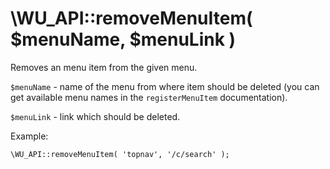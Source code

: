 \WU_API::removeMenuItem( $menuName, $menuLink )
===

Removes an menu item from the given menu.

`$menuName` - name of the menu from where item should be deleted (you can get available menu names in the `registerMenuItem` documentation).

`$menuLink` - link which should be deleted.

Example:

```
\WU_API::removeMenuItem( 'topnav', '/c/search' );
```
